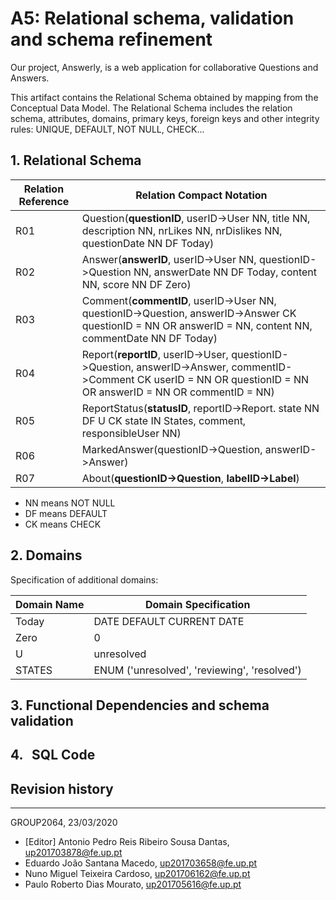 # A5: Relational schema, validation and schema refinement

Our project, Answerly, is a web application for collaborative Questions and Answers.

This artifact contains the Relational Schema obtained by mapping from the Conceptual Data Model. The Relational Schema includes the relation schema, attributes, domains, primary keys, foreign keys and other integrity rules: UNIQUE, DEFAULT, NOT NULL, CHECK...

## 1. Relational Schema

|Relation Reference     |   Relation Compact Notation|
|-----------------------|----------------------------|
|R01                    |Question(__questionID__, userID->User NN, title NN, description NN, nrLikes NN, nrDislikes NN, questionDate NN DF Today)|
|R02                    |Answer(__answerID__, userID->User NN, questionID->Question NN, answerDate NN DF Today, content NN, score NN DF Zero)|
|R03                    |Comment(__commentID__, userID->User NN, questionID->Question, answerID->Answer CK questionID = NN OR answerID = NN, content NN, commentDate NN DF Today)|
|R04                    |Report(__reportID__, userID->User, questionID->Question, answerID->Answer, commentID->Comment CK userID = NN OR questionID = NN OR answerID = NN OR commentID = NN)| 
|R05                    |ReportStatus(__statusID__, reportID->Report. state NN DF U CK state IN States, comment, responsibleUser NN)|
|R06                    |MarkedAnswer(questionID->Question, answerID->Answer)|
|R07                    |About(__questionID->Question__, __labelID->Label__)|

* NN means NOT NULL
* DF means DEFAULT
* CK means CHECK

## 2. Domains

Specification of additional domains:

|Domain Name        |Domain Specification                               |
|-------------------|---------------------------------------------------|
|Today              |DATE DEFAULT CURRENT DATE                          |
|Zero               |0                                                  |
|U                  |unresolved                                         |
|STATES             |ENUM ('unresolved', 'reviewing', 'resolved')       |


## 3. Functional Dependencies and schema validation

## 4. SQL Code

## Revision history

------

GROUP2064, 23/03/2020

- [Editor] Antonio Pedro Reis Ribeiro Sousa Dantas, up201703878@fe.up.pt
- Eduardo João Santana Macedo, up201703658@fe.up.pt
- Nuno Miguel Teixeira Cardoso, up201706162@fe.up.pt
- Paulo Roberto Dias Mourato, up201705616@fe.up.pt